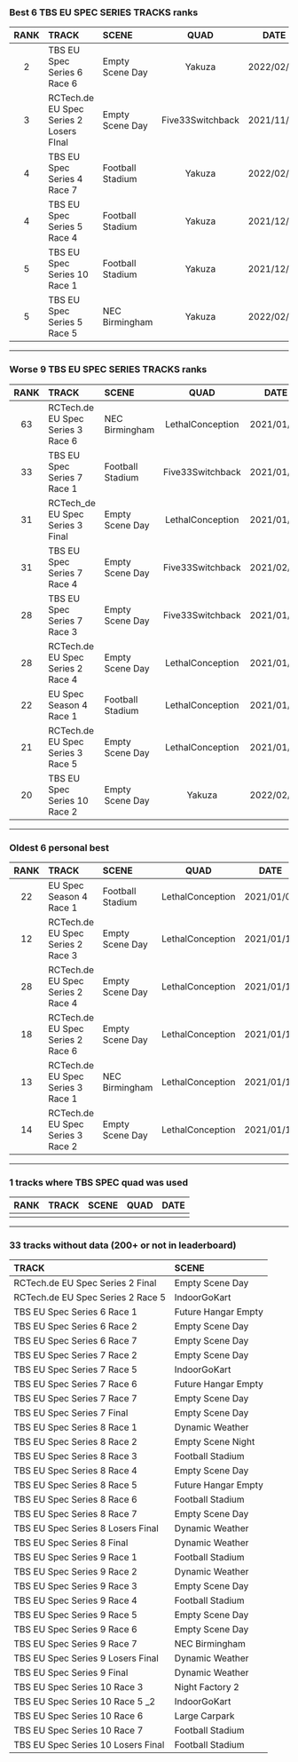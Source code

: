 ### Best 6 TBS EU SPEC SERIES TRACKS ranks
|RANK|TRACK|SCENE|QUAD|DATE|
|:---:|:---|:---|:---:|:---:|
|2|TBS EU Spec Series 6 Race 6|Empty Scene Day|Yakuza|2022/02/19|
|3|RCTech.de EU Spec Series 2 Losers FInal|Empty Scene Day|Five33Switchback|2021/11/16|
|4|TBS EU Spec Series 4 Race 7|Football Stadium|Yakuza|2022/02/14|
|4|TBS EU Spec Series 5 Race 4|Football Stadium|Yakuza|2021/12/18|
|5|TBS EU Spec Series 10 Race 1|Football Stadium|Yakuza|2021/12/06|
|5|TBS EU Spec Series 5 Race 5|NEC Birmingham|Yakuza|2022/02/16|
---
### Worse 9 TBS EU SPEC SERIES TRACKS ranks
|RANK|TRACK|SCENE|QUAD|DATE|
|:---:|:---|:---|:---:|:---:|
|63|RCTech.de EU Spec Series 3 Race 6|NEC Birmingham|LethalConception|2021/01/17|
|33|TBS EU Spec Series 7 Race 1|Football Stadium|Five33Switchback|2021/01/22|
|31|RCTech_de EU Spec Series 3 Final|Empty Scene Day|LethalConception|2021/01/17|
|31|TBS EU Spec Series 7 Race 4|Empty Scene Day|Five33Switchback|2021/02/07|
|28|TBS EU Spec Series 7 Race 3|Empty Scene Day|Five33Switchback|2021/01/22|
|28|RCTech.de EU Spec Series 2 Race 4|Empty Scene Day|LethalConception|2021/01/15|
|22|EU Spec Season 4 Race 1|Football Stadium|LethalConception|2021/01/07|
|21|RCTech.de EU Spec Series 3 Race 5|Empty Scene Day|LethalConception|2021/01/17|
|20|TBS EU Spec Series 10 Race 2|Empty Scene Day|Yakuza|2022/02/15|
---
### Oldest 6 personal best
|RANK|TRACK|SCENE|QUAD|DATE|
|:---:|:---|:---|:---:|:---:|
|22|EU Spec Season 4 Race 1|Football Stadium|LethalConception|2021/01/07|
|12|RCTech.de EU Spec Series 2 Race 3|Empty Scene Day|LethalConception|2021/01/15|
|28|RCTech.de EU Spec Series 2 Race 4|Empty Scene Day|LethalConception|2021/01/15|
|18|RCTech.de EU Spec Series 2 Race 6|Empty Scene Day|LethalConception|2021/01/15|
|13|RCTech.de EU Spec Series 3 Race 1|NEC Birmingham|LethalConception|2021/01/16|
|14|RCTech.de EU Spec Series 3 Race 2|Empty Scene Day|LethalConception|2021/01/16|
---
### 1 tracks where TBS SPEC quad was used
|RANK|TRACK|SCENE|QUAD|DATE|
|:---:|:---|:---|:---:|:---:|
||||||
---
### 33 tracks without data (200+ or not in leaderboard)
|TRACK|SCENE|
|:---|:---|
|RCTech.de EU Spec Series 2 Final|Empty Scene Day|
|RCTech.de EU Spec Series 2 Race 5|IndoorGoKart|
|TBS EU Spec Series 6 Race 1|Future Hangar Empty|
|TBS EU Spec Series 6 Race 2|Empty Scene Day|
|TBS EU Spec Series 6 Race 7|Empty Scene Day|
|TBS EU Spec Series 7 Race 2|Empty Scene Day|
|TBS EU Spec Series 7 Race 5|IndoorGoKart|
|TBS EU Spec Series 7 Race 6|Future Hangar Empty|
|TBS EU Spec Series 7 Race 7|Empty Scene Day|
|TBS EU Spec Series 7 Final|Empty Scene Day|
|TBS EU Spec Series 8 Race 1|Dynamic Weather|
|TBS EU Spec Series 8 Race 2|Empty Scene Night|
|TBS EU Spec Series 8 Race 3|Football Stadium|
|TBS EU Spec Series 8 Race 4|Empty Scene Day|
|TBS EU Spec Series 8 Race 5|Future Hangar Empty|
|TBS EU Spec Series 8 Race 6|Football Stadium|
|TBS EU Spec Series 8 Race 7|Empty Scene Day|
|TBS EU Spec Series 8 Losers Final|Dynamic Weather|
|TBS EU Spec Series 8 Final|Dynamic Weather|
|TBS EU Spec Series 9 Race 1|Football Stadium|
|TBS EU Spec Series 9 Race 2|Dynamic Weather|
|TBS EU Spec Series 9 Race 3|Empty Scene Day|
|TBS EU Spec Series 9 Race 4|Football Stadium|
|TBS EU Spec Series 9 Race 5|Empty Scene Day|
|TBS EU Spec Series 9 Race 6|Empty Scene Day|
|TBS EU Spec Series 9 Race 7|NEC Birmingham|
|TBS EU Spec Series 9 Losers Final|Dynamic Weather|
|TBS EU Spec Series 9 Final|Dynamic Weather|
|TBS EU Spec Series 10 Race 3|Night Factory 2|
|TBS EU Spec Series 10 Race 5 _2|IndoorGoKart|
|TBS EU Spec Series 10 Race 6|Large Carpark|
|TBS EU Spec Series 10 Race 7|Football Stadium|
|TBS EU Spec Series 10 Losers Final|Football Stadium|
